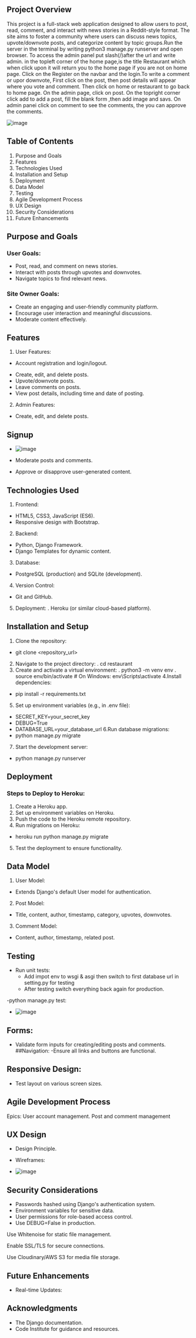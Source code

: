 ## Project Overview
This project is a full-stack web application designed to allow users to post, read, comment, and interact with news stories in a Reddit-style format. The site aims to foster a community where users can discuss news topics, upvote/downvote posts, and categorize content by topic groups.Run the server in the terminal by writing python3 manage.py runserver and open browser. To access the admin panel put slash(/)after the url and write admin. in the topleft corner of the home page,is the title Restaurant which when click upon it will return you to the home page if you are not on home page. Click on the Register on the navbar and the login.To write a comment or upor downvote, First click on the post, then post details will appear where you vote and comment. Then click on home or restaurant to go back to home page. On the admin page, click on post. On the topright corner click add to add a post, fill the blank form ,then add image and savs. On admin panei click on comment to see the comments, the you can approve the comments.

![image](https://github.com/user-attachments/assets/0f2a3087-101a-4f10-8c7f-2959766227d8)


## Table of Contents
1. Purpose and Goals
2. Features
3. Technologies Used
4. Installation and Setup
5. Deployment
6. Data Model
7. Testing
8. Agile Development Process
9. UX Design
10. Security Considerations
11. Future Enhancements
## Purpose and Goals
### User Goals:
- Post, read, and comment on news stories.
- Interact with posts through upvotes and downvotes.
- Navigate topics to find relevant news.
### Site Owner Goals:
- Create an engaging and user-friendly community platform.
- Encourage user interaction and meaningful discussions.
- Moderate content effectively.
## Features
1. User Features:

- Account registration and login/logout.
+ Create, edit, and delete posts.
+ Upvote/downvote posts.
+ Leave comments on posts.
+ View post details, including time and date of posting.
2. Admin Features:
  + Create, edit, and delete posts.
## Signup 
  + ![image](https://github.com/user-attachments/assets/39cd18db-e846-4a75-8f7a-55ae78e4bfd1)


+ Moderate posts and comments.
+ Approve or disapprove user-generated content.
## Technologies Used
1. Frontend:
- HTML5, CSS3, JavaScript (ES6).
- Responsive design with Bootstrap.
2. Backend:
- Python, Django Framework.
- Django Templates for dynamic content.
3. Database:
- PostgreSQL (production) and SQLite (development).
4. Version Control:
- Git and GitHub.
5. Deployment:
. Heroku (or similar cloud-based platform).
## Installation and Setup
1. Clone the repository:
-  git clone <repository_url>
2. Navigate to the project directory:
 . cd restaurant
3. Create and activate a virtual environment:
. python3 -m venv env
. source env/bin/activate  # On Windows: env\Scripts\activate
4.Install dependencies:
- pip install -r requirements.txt
5. Set up environment variables (e.g., in .env file):
- SECRET_KEY=your_secret_key
- DEBUG=True
- DATABASE_URL=your_database_url
6.Run database migrations:
- python manage.py migrate
7. Start the development server:
- python manage.py runserver
## Deployment
### Steps to Deploy to Heroku:
1. Create a Heroku app.
2. Set up environment variables on Heroku.
3. Push the code to the Heroku remote repository.
4. Run migrations on Heroku:
- heroku run python manage.py migrate
5. Test the deployment to ensure functionality.
## Data Model
1. User Model:
- Extends Django's default User model for authentication.
2. Post Model:
- Title, content, author, timestamp, category, upvotes, downvotes.
3. Comment Model:
- Content, author, timestamp, related post.

## Testing
- Run unit tests:
  - Add impot env to wsgi & asgi then switch to first database url in setting.py for testing
  - After testing switch everything back again for production. 

 -python manage.py test:
- ![image](https://github.com/user-attachments/assets/a69e3a03-c4dc-47b4-a486-e9557333f689)

## Forms:
- Validate form inputs for creating/editing posts and comments.
##Navigation:
-Ensure all links and buttons are functional.
## Responsive Design:
- Test layout on various screen sizes.

## Agile Development Process
Epics:
User account management.
Post and comment management
## UX Design
- Design Principle.
- Wireframes:

- ![image](https://github.com/user-attachments/assets/9717e60f-4eb6-4dac-8383-c524cb89e89f)



## Security Considerations
- Passwords hashed using Django's authentication system.
- Environment variables for sensitive data.
- User permissions for role-based access control.
- Use DEBUG=False in production.

Use Whitenoise for static file management.

Enable SSL/TLS for secure connections.

Use Cloudinary/AWS S3 for media file storage.
## Future Enhancements
- Real-time Updates:

## Acknowledgments
- The Django documentation.
- Code Institute for guidance and resources.
